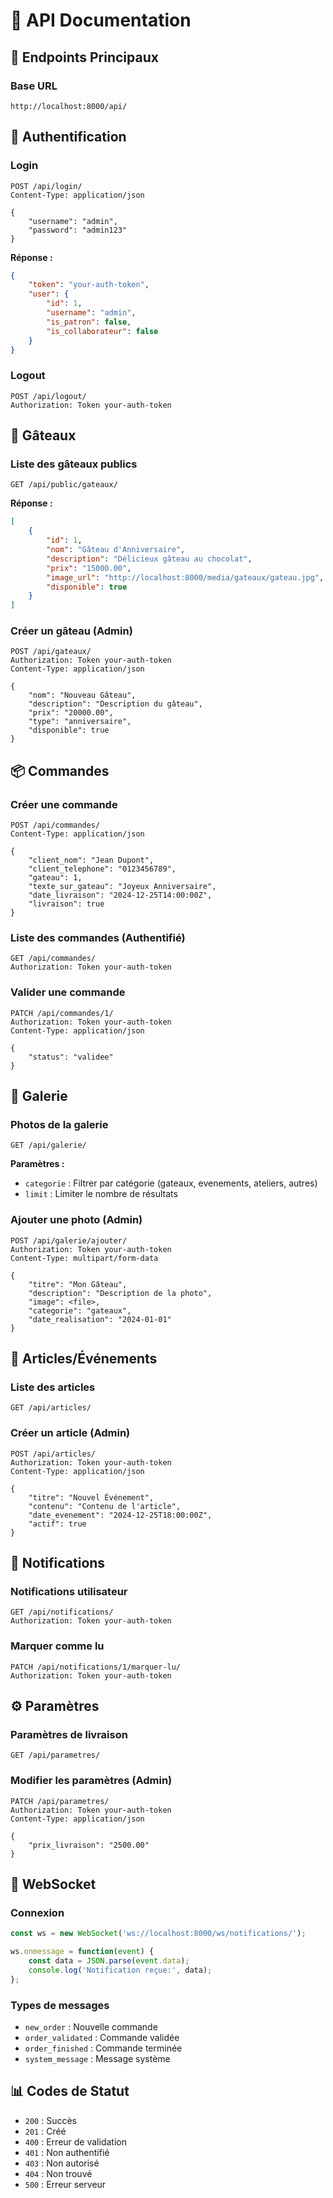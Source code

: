 # 📡 API Documentation

## 🔗 Endpoints Principaux

### Base URL
```
http://localhost:8000/api/
```

## 🔐 Authentification

### Login
```http
POST /api/login/
Content-Type: application/json

{
    "username": "admin",
    "password": "admin123"
}
```

**Réponse :**
```json
{
    "token": "your-auth-token",
    "user": {
        "id": 1,
        "username": "admin",
        "is_patron": false,
        "is_collaborateur": false
    }
}
```

### Logout
```http
POST /api/logout/
Authorization: Token your-auth-token
```

## 🎂 Gâteaux

### Liste des gâteaux publics
```http
GET /api/public/gateaux/
```

**Réponse :**
```json
[
    {
        "id": 1,
        "nom": "Gâteau d'Anniversaire",
        "description": "Délicieux gâteau au chocolat",
        "prix": "15000.00",
        "image_url": "http://localhost:8000/media/gateaux/gateau.jpg",
        "disponible": true
    }
]
```

### Créer un gâteau (Admin)
```http
POST /api/gateaux/
Authorization: Token your-auth-token
Content-Type: application/json

{
    "nom": "Nouveau Gâteau",
    "description": "Description du gâteau",
    "prix": "20000.00",
    "type": "anniversaire",
    "disponible": true
}
```

## 📦 Commandes

### Créer une commande
```http
POST /api/commandes/
Content-Type: application/json

{
    "client_nom": "Jean Dupont",
    "client_telephone": "0123456789",
    "gateau": 1,
    "texte_sur_gateau": "Joyeux Anniversaire",
    "date_livraison": "2024-12-25T14:00:00Z",
    "livraison": true
}
```

### Liste des commandes (Authentifié)
```http
GET /api/commandes/
Authorization: Token your-auth-token
```

### Valider une commande
```http
PATCH /api/commandes/1/
Authorization: Token your-auth-token
Content-Type: application/json

{
    "status": "validee"
}
```

## 📸 Galerie

### Photos de la galerie
```http
GET /api/galerie/
```

**Paramètres :**
- `categorie` : Filtrer par catégorie (gateaux, evenements, ateliers, autres)
- `limit` : Limiter le nombre de résultats

### Ajouter une photo (Admin)
```http
POST /api/galerie/ajouter/
Authorization: Token your-auth-token
Content-Type: multipart/form-data

{
    "titre": "Mon Gâteau",
    "description": "Description de la photo",
    "image": <file>,
    "categorie": "gateaux",
    "date_realisation": "2024-01-01"
}
```

## 📰 Articles/Événements

### Liste des articles
```http
GET /api/articles/
```

### Créer un article (Admin)
```http
POST /api/articles/
Authorization: Token your-auth-token
Content-Type: application/json

{
    "titre": "Nouvel Événement",
    "contenu": "Contenu de l'article",
    "date_evenement": "2024-12-25T18:00:00Z",
    "actif": true
}
```

## 🔔 Notifications

### Notifications utilisateur
```http
GET /api/notifications/
Authorization: Token your-auth-token
```

### Marquer comme lu
```http
PATCH /api/notifications/1/marquer-lu/
Authorization: Token your-auth-token
```

## ⚙️ Paramètres

### Paramètres de livraison
```http
GET /api/parametres/
```

### Modifier les paramètres (Admin)
```http
PATCH /api/parametres/
Authorization: Token your-auth-token
Content-Type: application/json

{
    "prix_livraison": "2500.00"
}
```

## 🔌 WebSocket

### Connexion
```javascript
const ws = new WebSocket('ws://localhost:8000/ws/notifications/');

ws.onmessage = function(event) {
    const data = JSON.parse(event.data);
    console.log('Notification reçue:', data);
};
```

### Types de messages
- `new_order` : Nouvelle commande
- `order_validated` : Commande validée
- `order_finished` : Commande terminée
- `system_message` : Message système

## 📊 Codes de Statut

- `200` : Succès
- `201` : Créé
- `400` : Erreur de validation
- `401` : Non authentifié
- `403` : Non autorisé
- `404` : Non trouvé
- `500` : Erreur serveur

